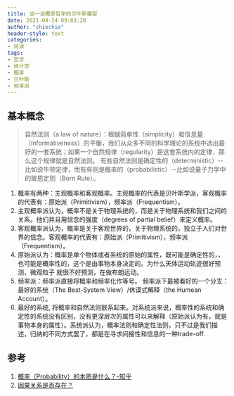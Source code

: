 ```yaml
---
title: 谈一谈概率哲学的贝叶斯模型
date: 2021-04-24 09:03:28
author: "chiechie"
header-style: text
categories: 
- 阅读
tags:
- 哲学
- 统计学
- 概率
- 贝叶斯
- 频率派
---
```



## 基本概念
>  自然法则（a law of nature）：根据简单性（simplicity）和信息量（informativeness）的平衡，我们从众多不同的科学理论的系统中选出最好的一套系统；如果一个自然规律（regularity）是这套系统内的定律，那么这个规律就是自然法则。
> 有些自然法则是确定性的（deterministic）--比如说牛顿定律，而有些则是概率的（probabilistic）--比如说量子力学中的玻恩定则（Born Rule）。

1. 概率有两种：主观概率和客观概率。主观概率的代表是贝叶斯学派，客观概率的代表有：原始派（Primitivism），频率派（Frequentism）。
2. 主观概率派认为，概率不是关于物理系统的，而是关于物理系统和我们之间的关系。他们并且用信念的强度（degrees of partial belief）来定义概率。
3. 客观概率派认为，概率是关于客观世界的，关于物理系统的，独立于人们对世界的信念。客观概率的代表有：原始派（Primitivism），频率派（Frequentism）。
4. 原始派认为：概率是单个物体或者系统的原始的属性，既可能是确定性的，，也可能是概率性的，这个是由事物本身决定的。为什么天体运动轨迹很好预测，微观粒子 就很不好预测，在做布朗运动。
5. 频率派：频率派直接将概率和频率化作等号。 频率派下最被看好的一个分支：最好的系统（The Best-System View）/休谟式解释（the Humean Account）。
7. 最好的系统, 将概率和自然法则联系起来。对系统派来说，概率性的系统和确定性的系统没有区别，没有更深层次的属性可以来解释（原始派认为有，就是事物本身的属性）。系统派认为，概率法则和确定性法则，只不过是我们描述，归纳的不同方式罢了，都是在寻求间接性和信息的一种trade-off.


## 参考

1. [概率（Probability）的本质是什么？-知乎](https://www.zhihu.com/question/26895086/answer/175050065)
2. [因果关系是否存在？](https://www.zhihu.com/question/20318246/answer/22309277)